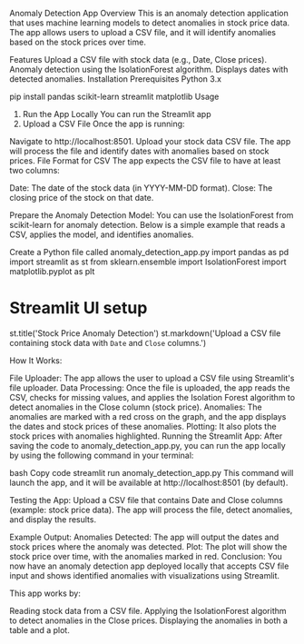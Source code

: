 Anomaly Detection App
Overview
This is an anomaly detection application that uses machine learning models to detect anomalies in stock price data. The app allows users to upload a CSV file, and it will identify anomalies based on the stock prices over time.

Features
Upload a CSV file with stock data (e.g., Date, Close prices).
Anomaly detection using the IsolationForest algorithm.
Displays dates with detected anomalies.
Installation
Prerequisites
Python 3.x

pip install pandas scikit-learn streamlit matplotlib
Usage
1. Run the App Locally
You can run the Streamlit app 
2. Upload a CSV File
Once the app is running:

Navigate to http://localhost:8501.
Upload your stock data CSV file.
The app will process the file and identify dates with anomalies based on stock prices.
File Format for CSV
The app expects the CSV file to have at least two columns:

Date: The date of the stock data (in YYYY-MM-DD format).
Close: The closing price of the stock on that date.


Prepare the Anomaly Detection Model: You can use the IsolationForest from scikit-learn for anomaly detection. Below is a simple example that reads a CSV, applies the model, and identifies anomalies.

Create a Python file called anomaly_detection_app.py 
import pandas as pd
import streamlit as st
from sklearn.ensemble import IsolationForest
import matplotlib.pyplot as plt

# Streamlit UI setup
st.title('Stock Price Anomaly Detection')
st.markdown('Upload a CSV file containing stock data with `Date` and `Close` columns.')

How It Works:

File Uploader: The app allows the user to upload a CSV file using Streamlit's file uploader.
Data Processing: Once the file is uploaded, the app reads the CSV, checks for missing values, and applies the Isolation Forest algorithm to detect anomalies in the Close column (stock price).
Anomalies: The anomalies are marked with a red cross on the graph, and the app displays the dates and stock prices of these anomalies.
Plotting: It also plots the stock prices with anomalies highlighted.
Running the Streamlit App: After saving the code to anomaly_detection_app.py, you can run the app locally by using the following command in your terminal:

bash
Copy code
streamlit run anomaly_detection_app.py
This command will launch the app, and it will be available at http://localhost:8501 (by default).

Testing the App:
Upload a CSV file that contains Date and Close columns (example: stock price data).
The app will process the file, detect anomalies, and display the results.

Example Output:
Anomalies Detected: The app will output the dates and stock prices where the anomaly was detected.
Plot: The plot will show the stock price over time, with the anomalies marked in red.
Conclusion:
You now have an anomaly detection app deployed locally that accepts CSV file input and shows identified anomalies with visualizations using Streamlit.

This app works by:

Reading stock data from a CSV file.
Applying the IsolationForest algorithm to detect anomalies in the Close prices.
Displaying the anomalies in both a table and a plot.
